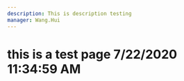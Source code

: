 ```yaml
---
description: This is description testing
manager: Wang.Hui
---
```

# this is a test page 7/22/2020 11:34:59 AM